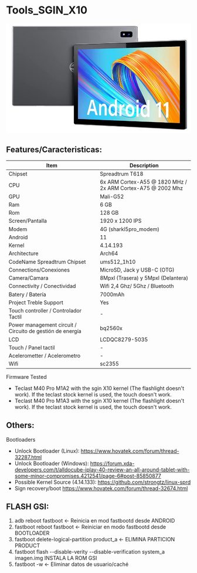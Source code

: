 # Tools_SGIN_X10

![X10 foto](https://github.com/SamuEDL/Tools_SGIN_X10/blob/main/Sgin_X10.JPG?raw=true)


## Features/Caracteristicas:
| Item                      | Description |
|---------------------------|-------------|
| Chipset         | Spreadtrum T618   |
| CPU             | 6x ARM Cortex-A55 @ 1820 MHz / 2x ARM Cortex-A75 @ 2002 Mhz   |
| GPU                    | Mali-G52  |
| Ram   | 6 GB |
| Rom      | 128 GB |
| Screen/Pantalla   | 1920 x 1200 IPS |
| Modem  | 4G (sharkl5pro_modem) |
| Android                    | 11  |
| Kernel                    | 4.14.193 |
| Architecture                    |  Arch64  |
| CodeName Spreadtrum Chipset | ums512_1h10 |
| Connections/Conexiones  | MicroSD, Jack y USB-C (OTG) |
| Camera/Camara        | 8Mpxl (Trasera) y 5Mpxl (Delantera) |
| Connectivity / Conectividad  | Wifi 2,4 Ghz/ 5Ghz / Bluetooth|
| Batery / Batería                  | 7000mAh  |
| Project Treble Support       |  Yes |
| Touch controller  / Controlador Tactil     |  - |
| Power management circuit / Circuito de gestión de energía | bq2560x |
| LCD                  | LCDQC8279-5035  |
| Touch / Panel tactil                   | -  |
| Acelerometter  / Acelerometro             | -  |
| Wifi             | sc2355  |

Firmware Tested
- Teclast M40 Pro M1A2 with the sgin X10 kernel (The flashlight doesn't work). If the teclast stock kernel is used, the touch doesn't work.
- Teclast M40 Pro M1A3 with the sgin X10 kernel (The flashlight doesn't work). If the teclast stock kernel is used, the touch doesn't work.


## Others:

Bootloaders
- Unlock Bootloader (Linux): https://www.hovatek.com/forum/thread-32287.html
- Unlock Bootloader (Windows): https://forum.xda-developers.com/t/alldocube-iplay-40-review-an-all-around-tablet-with-some-minor-compromises.4212541/page-6#post-85850877
- Possible Kernel Source (4.14.133): https://github.com/strongtz/linux-sprd
- Sign recovery/boot https://www.hovatek.com/forum/thread-32674.html

## FLASH GSI: 

1. adb reboot fastboot <- Reinicia en mod fastbootd desde ANDROID
2. fastboot reboot fastboot <- Reiniciar en modo fastbootd desde BOOTLOADER
3. fastboot delete-logical-partition product_a <- ELIMINA PARTICION PRODUCT
4. fastboot flash --disable-verity --disable-verification system_a imagen.img INSTALA LA ROM GSI
5. fastboot -w <- Eliminar datos de usuario/caché 
